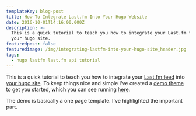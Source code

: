 ```yaml
---
templateKey: blog-post
title: How To Integrate Last.fm Into Your Hugo Website
date: 2016-10-01T14:16:00.000Z
description: >-
  This is a quick tutorial to teach you how to integrate your Last.fm feed into
  your hugo site.
featuredpost: false
featuredimage: /img/integrating-lastfm-into-your-hugo-site_header.jpg
tags:
  - hugo lastfm last.fm api tutorial
---
```

This is a quick tutorial to teach you how to integrate your [Last.fm feed](http://www.last.fm/user/alrayyes) into [your hugo site](/tunes). To keep things nice and simple I've created a [demo theme](https://github.com/alrayyes/lastfm-hugo-demo-theme) to get you started, which you can see running [here](https://lastfm-hugo-demo.ryankes.eu/).

The demo is basically a one page template. I've highlighted the important part.

```html{31 32 33 34 35 36 37 38 39 40 41 42}

```
